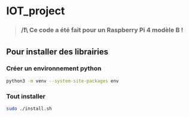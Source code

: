 # IOT_project

> ### /❗\ Ce code a été fait pour un __Raspberry Pi 4 modèle B__ !

## Pour installer des librairies

### Créer un environnement python
```bash
python3 -m venv --system-site-packages env
```

### Tout installer

```bash
sudo ./install.sh
```
